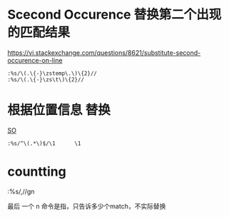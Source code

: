 

# Scecond Occurence 替换第二个出现的匹配结果


https://vi.stackexchange.com/questions/8621/substitute-second-occurence-on-line
```vim
:%s/\(.\{-}\zstemp\.\)\{2}//
:%s/\(.\{-}\zs\t\)\{2}//

```



# 根据位置信息 替换

[SO](https://stackoverflow.com/questions/70464175/vim-duplicate-whole-line-to-the-end-of-each-line ":)")


```vim
:%s/^\(.*\)$/\1      \1
```



# countting 

:%s/,//gn

最后 一个 n 命令是指，只告诉多少个match，不实际替换
